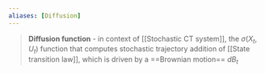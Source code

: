 ```yaml
---
aliases: [Diffusion]
---
```


> **Diffusion function** - in context of [[Stochastic CT system]], the $\sigma(X_t, U_t)$ function that computes stochastic trajectory addition of [[State transition law]], which is driven by a ==Brownian motion== $dB_t$